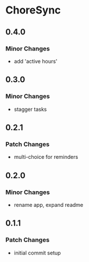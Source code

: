 # ChoreSync

## 0.4.0

### Minor Changes

- add 'active hours'

## 0.3.0

### Minor Changes

- stagger tasks

## 0.2.1

### Patch Changes

- multi-choice for reminders

## 0.2.0

### Minor Changes

- rename app, expand readme

## 0.1.1

### Patch Changes

- initial commit setup
